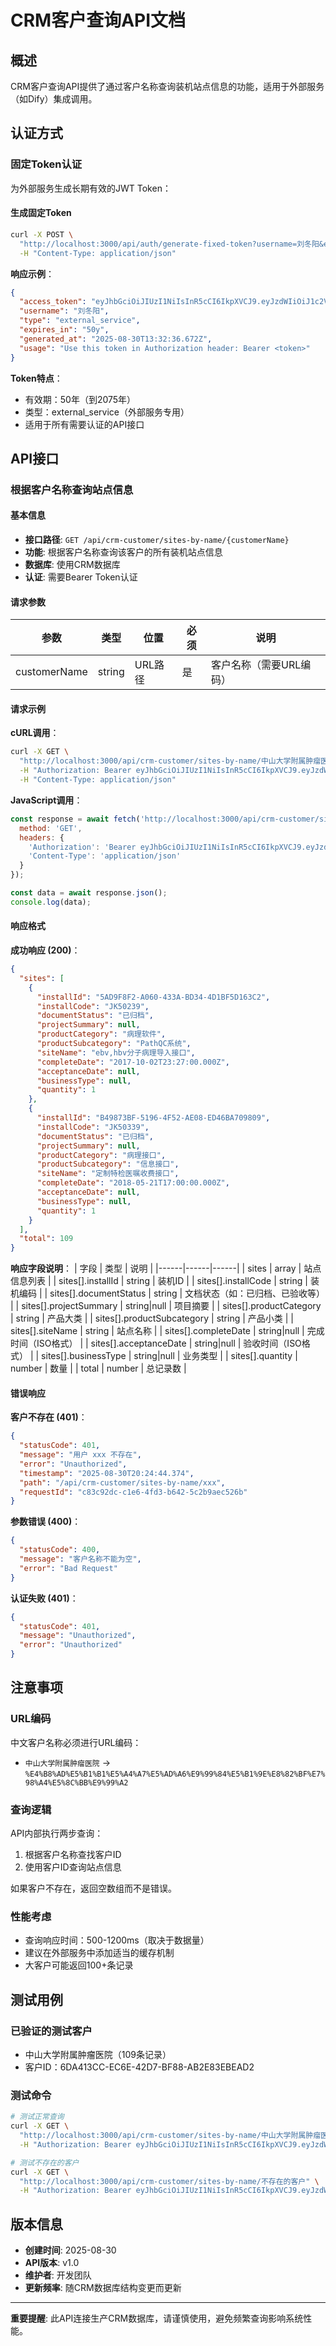 # CRM客户查询API文档

## 概述

CRM客户查询API提供了通过客户名称查询装机站点信息的功能，适用于外部服务（如Dify）集成调用。

## 认证方式

### 固定Token认证

为外部服务生成长期有效的JWT Token：

#### 生成固定Token
```bash
curl -X POST \
  "http://localhost:3000/api/auth/generate-fixed-token?username=刘冬阳&expiresIn=50y" \
  -H "Content-Type: application/json"
```

**响应示例**：
```json
{
  "access_token": "eyJhbGciOiJIUzI1NiIsInR5cCI6IkpXVCJ9.eyJzdWIiOiJ1c2VyX-WImOWGrOmYsyIsInVzZXJuYW1lIjoi5YiY5Yas6ZizIiwidHlwZSI6ImV4dGVybmFsX3NlcnZpY2UiLCJnZW5lcmF0ZWRfYXQiOiIyMDI1LTA4LTMwVDEzOjMyOjM2LjY3MVoiLCJpYXQiOjE3NTY1NjA3NTYsImV4cCI6MzMzNDQ0MDc1Nn0.pbeIYdKi6bUF9WES65abs8p6nfQ7wYunnsw8XETYr98",
  "username": "刘冬阳",
  "type": "external_service",
  "expires_in": "50y",
  "generated_at": "2025-08-30T13:32:36.672Z",
  "usage": "Use this token in Authorization header: Bearer <token>"
}
```

**Token特点**：
- 有效期：50年（到2075年）
- 类型：external_service（外部服务专用）
- 适用于所有需要认证的API接口

## API接口

### 根据客户名称查询站点信息

#### 基本信息
- **接口路径**: `GET /api/crm-customer/sites-by-name/{customerName}`
- **功能**: 根据客户名称查询该客户的所有装机站点信息
- **数据库**: 使用CRM数据库
- **认证**: 需要Bearer Token认证

#### 请求参数
| 参数 | 类型 | 位置 | 必须 | 说明 |
|------|------|------|------|------|
| customerName | string | URL路径 | 是 | 客户名称（需要URL编码） |

#### 请求示例

**cURL调用**：
```bash
curl -X GET \
  "http://localhost:3000/api/crm-customer/sites-by-name/中山大学附属肿瘤医院" \
  -H "Authorization: Bearer eyJhbGciOiJIUzI1NiIsInR5cCI6IkpXVCJ9.eyJzdWIiOiJ1c2VyX-WImOWGrOmYsyIsInVzZXJuYW1lIjoi5YiY5Yas6ZizIiwidHlwZSI6ImV4dGVybmFsX3NlcnZpY2UiLCJnZW5lcmF0ZWRfYXQiOiIyMDI1LTA4LTMwVDEzOjMyOjM2LjY3MVoiLCJpYXQiOjE3NTY1NjA3NTYsImV4cCI6MzMzNDQ0MDc1Nn0.pbeIYdKi6bUF9WES65abs8p6nfQ7wYunnsw8XETYr98" \
  -H "Content-Type: application/json"
```

**JavaScript调用**：
```javascript
const response = await fetch('http://localhost:3000/api/crm-customer/sites-by-name/中山大学附属肿瘤医院', {
  method: 'GET',
  headers: {
    'Authorization': 'Bearer eyJhbGciOiJIUzI1NiIsInR5cCI6IkpXVCJ9.eyJzdWIiOiJ1c2VyX-WImOWGrOmYsyIsInVzZXJuYW1lIjoi5YiY5Yas6ZizIiwidHlwZSI6ImV4dGVybmFsX3NlcnZpY2UiLCJnZW5lcmF0ZWRfYXQiOiIyMDI1LTA4LTMwVDEzOjMyOjM2LjY3MVoiLCJpYXQiOjE3NTY1NjA3NTYsImV4cCI6MzMzNDQ0MDc1Nn0.pbeIYdKi6bUF9WES65abs8p6nfQ7wYunnsw8XETYr98',
    'Content-Type': 'application/json'
  }
});

const data = await response.json();
console.log(data);
```

#### 响应格式

**成功响应 (200)**：
```json
{
  "sites": [
    {
      "installId": "5AD9F8F2-A060-433A-BD34-4D1BF5D163C2",
      "installCode": "JK50239",
      "documentStatus": "已归档",
      "projectSummary": null,
      "productCategory": "病理软件",
      "productSubcategory": "PathQC系统",
      "siteName": "ebv,hbv分子病理导入接口",
      "completeDate": "2017-10-02T23:27:00.000Z",
      "acceptanceDate": null,
      "businessType": null,
      "quantity": 1
    },
    {
      "installId": "B49873BF-5196-4F52-AE08-ED46BA709809",
      "installCode": "JK50339",
      "documentStatus": "已归档", 
      "projectSummary": null,
      "productCategory": "病理接口",
      "productSubcategory": "信息接口",
      "siteName": "定制特检医嘱收费接口",
      "completeDate": "2018-05-21T17:00:00.000Z",
      "acceptanceDate": null,
      "businessType": null,
      "quantity": 1
    }
  ],
  "total": 109
}
```

**响应字段说明**：
| 字段 | 类型 | 说明 |
|------|------|------|
| sites | array | 站点信息列表 |
| sites[].installId | string | 装机ID |
| sites[].installCode | string | 装机编码 |
| sites[].documentStatus | string | 文档状态（如：已归档、已验收等） |
| sites[].projectSummary | string\|null | 项目摘要 |
| sites[].productCategory | string | 产品大类 |
| sites[].productSubcategory | string | 产品小类 |
| sites[].siteName | string | 站点名称 |
| sites[].completeDate | string\|null | 完成时间（ISO格式） |
| sites[].acceptanceDate | string\|null | 验收时间（ISO格式） |
| sites[].businessType | string\|null | 业务类型 |
| sites[].quantity | number | 数量 |
| total | number | 总记录数 |

#### 错误响应

**客户不存在 (401)**：
```json
{
  "statusCode": 401,
  "message": "用户 xxx 不存在",
  "error": "Unauthorized",
  "timestamp": "2025-08-30T20:24:44.374",
  "path": "/api/crm-customer/sites-by-name/xxx",
  "requestId": "c83c92dc-c1e6-4fd3-b642-5c2b9aec526b"
}
```

**参数错误 (400)**：
```json
{
  "statusCode": 400,
  "message": "客户名称不能为空",
  "error": "Bad Request"
}
```

**认证失败 (401)**：
```json
{
  "statusCode": 401,
  "message": "Unauthorized",
  "error": "Unauthorized"
}
```

## 注意事项

### URL编码
中文客户名称必须进行URL编码：
- `中山大学附属肿瘤医院` → `%E4%B8%AD%E5%B1%B1%E5%A4%A7%E5%AD%A6%E9%99%84%E5%B1%9E%E8%82%BF%E7%98%A4%E5%8C%BB%E9%99%A2`

### 查询逻辑
API内部执行两步查询：
1. 根据客户名称查找客户ID
2. 使用客户ID查询站点信息

如果客户不存在，返回空数组而不是错误。

### 性能考虑
- 查询响应时间：500-1200ms（取决于数据量）
- 建议在外部服务中添加适当的缓存机制
- 大客户可能返回100+条记录

## 测试用例

### 已验证的测试客户
- 中山大学附属肿瘤医院（109条记录）
- 客户ID：6DA413CC-EC6E-42D7-BF88-AB2E83EBEAD2

### 测试命令
```bash
# 测试正常查询
curl -X GET \
  "http://localhost:3000/api/crm-customer/sites-by-name/中山大学附属肿瘤医院" \
  -H "Authorization: Bearer eyJhbGciOiJIUzI1NiIsInR5cCI6IkpXVCJ9.eyJzdWIiOiJ1c2VyX-WImOWGrOmYsyIsInVzZXJuYW1lIjoi5YiY5Yas6ZizIiwidHlwZSI6ImV4dGVybmFsX3NlcnZpY2UiLCJnZW5lcmF0ZWRfYXQiOiIyMDI1LTA4LTMwVDEzOjMyOjM2LjY3MVoiLCJpYXQiOjE3NTY1NjA3NTYsImV4cCI6MzMzNDQ0MDc1Nn0.pbeIYdKi6bUF9WES65abs8p6nfQ7wYunnsw8XETYr98"

# 测试不存在的客户
curl -X GET \
  "http://localhost:3000/api/crm-customer/sites-by-name/不存在的客户" \
  -H "Authorization: Bearer eyJhbGciOiJIUzI1NiIsInR5cCI6IkpXVCJ9.eyJzdWIiOiJ1c2VyX-WImOWGrOmYsyIsInVzZXJuYW1lIjoi5YiY5Yas6ZizIiwidHlwZSI6ImV4dGVybmFsX3NlcnZpY2UiLCJnZW5lcmF0ZWRfYXQiOiIyMDI1LTA4LTMwVDEzOjMyOjM2LjY3MVoiLCJpYXQiOjE3NTY1NjA3NTYsImV4cCI6MzMzNDQ0MDc1Nn0.pbeIYdKi6bUF9WES65abs8p6nfQ7wYunnsw8XETYr98"
```

## 版本信息

- **创建时间**: 2025-08-30
- **API版本**: v1.0
- **维护者**: 开发团队
- **更新频率**: 随CRM数据库结构变更而更新

---

**重要提醒**: 此API连接生产CRM数据库，请谨慎使用，避免频繁查询影响系统性能。